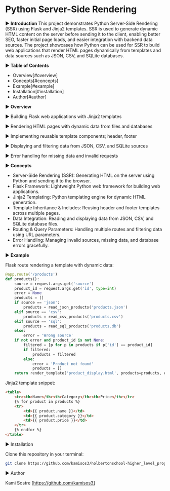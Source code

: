 # Python Server-Side Rendering

▶ **Introduction**
This project demonstrates Python Server-Side Rendering (SSR) using Flask and Jinja2 templates. SSR is used to generate dynamic HTML content on the server before sending it to the client, enabling better SEO, faster initial page loads, and easier integration with backend data sources. The project showcases how Python can be used for SSR to build web applications that render HTML pages dynamically from templates and data sources such as JSON, CSV, and SQLite databases.

▶ **Table of Contents**

- Overview[#overview]
- Concepts[#concepts]
- Example[#example]
- Installation[#installation]
- Author[#author]

▶ **Overview**

► Building Flask web applications with Jinja2 templates

► Rendering HTML pages with dynamic data from files and databases

► Implementing reusable template components; header, footer

► Displaying and filtering data from JSON, CSV, and SQLite sources

► Error handling for missing data and invalid requests

▶ **Concepts**

- Server-Side Rendering (SSR): Generating HTML on the server using Python and sending it to the browser.
- Flask Framework: Lightweight Python web framework for building web applications.
- Jinja2 Templating: Python templating engine for dynamic HTML generation.
- Template Inheritance & Includes: Reusing header and footer templates across multiple pages.
- Data Integration: Reading and displaying data from JSON, CSV, and SQLite database files.
- Routing & Query Parameters: Handling multiple routes and filtering data using URL parameters.
- Error Handling: Managing invalid sources, missing data, and database errors gracefully.

▶ **Example**

Flask route rendering a template with dynamic data:

```python
@app.route('/products')
def products():
    source = request.args.get('source')
    product_id = request.args.get('id', type=int)
    error = None
    products = []
    if source == 'json':
        products = read_json_products('products.json')
    elif source == 'csv':
        products = read_csv_products('products.csv')
    elif source == 'sql':
        products = read_sql_products('products.db')
    else:
        error = 'Wrong source'
    if not error and product_id is not None:
        filtered = [p for p in products if p['id'] == product_id]
        if filtered:
            products = filtered
        else:
            error = 'Product not found'
            products = []
    return render_template('product_display.html', products=products, error=error)
```

Jinja2 template snippet:

```html
<table>
    <tr><th>Name</th><th>Category</th><th>Price</th></tr>
    {% for product in products %}
    <tr>
        <td>{{ product.name }}</td>
        <td>{{ product.category }}</td>
        <td>{{ product.price }}</td>
    </tr>
    {% endfor %}
</table>
```

▶ Installation

Clone this repository in your terminal:

```bash
git clone https://github.com/kamisos3/holbertonschool-higher_level_programming/tree/main/python-server_side_rendering
```

▶ Author

Kami Sostre [https://github.com/kamisos3]
